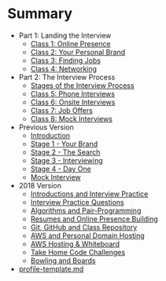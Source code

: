 # Summary

<!--* [Job Ready Checklist](2019-summer/job-ready-checklist.md)-->
* Part 1: Landing the Interview
  * [Class 1: Online Presence](2019-summer/1-online-presence.md)
  * [Class 2: Your Personal Brand](2019-summer/2-personal-brand.md)
  * [Class 3: Finding Jobs](2019-summer/3-job-search.md)
  * [Class 4: Networking](2019-summer/4-networking.md)
* Part 2: The Interview Process
  * [Stages of the Interview Process](2019-summer/interview-process.md)
  * [Class 5: Phone Interviews](2019-summer/5-phone-interview.md)
  * [Class 6: Onsite Interviews](2019-summer/6-whiteboarding.md)
  * [Class 7: Job Offers](2019-summer/7-job-offer.md)
  * [Class 8: Mock Interviews](2019-summer/8-mock-interview.md)
* Previous Version
  * [Introduction](lessons/INTRODUCTION.md)
  * [Stage 1 - Your Brand](lessons/BRANDING.md)
  * [Stage 2 - The Search](lessons/SEARCH.md)
  * [Stage 3 - Interviewing](lessons/INTERVIEWING.md)
  * [Stage 4 - Day One](lessons/DAYONE.md)
  * [Mock Interview](lessons/MOCKINTERVIEW.md)
* 2018 Version
  * [Introductions and Interview Practice](lessons/INTRODUCTIONS.md)
  * [Interview Practice Questions](lessons/PRACTICEQUESTIONS.md)
  * [Algorithms and Pair-Programming](lessons/ALGORITHMSPAIRPROGRAMMING.md)
  * [Resumes and Online Presence Building](lessons/RESUMESONLINE.md)
  * [Git, GitHub and Class Repository](lessons/GITHUB.md)
  * [AWS and Personal Domain Hosting](lessons/AWSHOSTING.md)
  * [AWS Hosting & Whiteboard](lessons/WHITEBOARDING.md)
  * [Take Home Code Challenges](lessons/TAKEHOME.md)
  * [Bowling and Boards](lessons/WHITEBOARDING2.md)
* [profile-template.md](lessons/profile-template.md)
